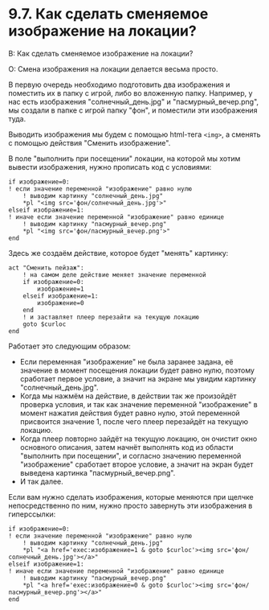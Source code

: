 # 9.7. Как сделать сменяемое изображение на локации?
<!-- [:faq_09_07] -->
В: Как сделать сменяемое изображение на локации?

О:
Смена изображения на локации делается весьма просто.

В первую очередь необходимо подготовить два изображения и поместить их в папку с игрой, либо во вложенную папку. Например, у нас есть изображения "солнечный_день.jpg" и "пасмурный_вечер.png", мы создали в папке с игрой папку "фон", и поместили эти изображения туда.

Выводить изображения мы будем с помощью html-тега `<img>`, а сменять с помощью действия "Сменить изображение".

В поле "выполнить при посещении" локации, на которой мы хотим вывести изображения, нужно прописать код с условиями:
```qsp
if изображение=0:
! если значение переменной "изображение" равно нулю
	! выводим картинку "солнечный_день.jpg"
	*pl "<img src='фон/солнечный_день.jpg'>"
elseif изображение=1:
! иначе если значение переменной "изображение" равно единице
	! выводим картинку "пасмурный_вечер.png"
	*pl "<img src='фон/пасмурный_вечер.png'>"
end
```
Здесь же создаём действие, которое будет "менять" картинку:
```qsp
act "Сменить пейзаж":
	! на самом деле действие меняет значение переменной
	if изображение=0:
		изображение=1
	elseif изображение=1:
		изображение=0
	end
	! и заставляет плеер перезайти на текущую локацию
	goto $curloc
end
```
Работает это следующим образом:
* Если переменная "изображение" не была заранее задана, её значение в момент посещения локации будет равно нулю, поэтому сработает первое условие, а значит на экране мы увидим картинку "солнечный_день.jpg".
* Когда мы нажмём на действие, в действии так же произойдёт проверка условия, и так как значение переменной "изображение" в момент нажатия действия будет равно нулю, этой переменной присвоится значение 1, после чего плеер перезайдёт на текущую локацию.
* Когда плеер повторно зайдёт на текущую локацию, он очистит окно основного описания, затем начнёт выполнять код из области "выполнить при посещении", и согласно значению переменной "изображение" сработает второе условие, а значит на экран будет выведена картинка "пасмурный_вечер.png".
* И так далее.

Если вам нужно сделать изображения, которые меняются при щелчке непосредственно по ним, нужно просто завернуть эти изображения в гиперссылки:
```qsp
if изображение=0:
! если значение переменной "изображение" равно нулю
	! выводим картинку "солнечный_день.jpg"
	*pl "<a href='exec:изображение=1 & goto $curloc'><img src='фон/солнечный_день.jpg'></a>"
elseif изображение=1:
! иначе если значение переменной "изображение" равно единице
	! выводим картинку "пасмурный_вечер.png"
	*pl "<a href='exec:изображение=0 & goto $curloc'><img src='фон/пасмурный_вечер.png'></a>"
end
```
